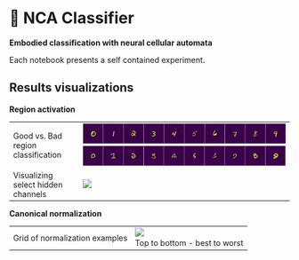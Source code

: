 # 🦠 NCA Classifier

**Embodied classification with neural cellular automata**

Each notebook presents a self contained experiment.

## Results visualizations

**Region activation**

<table>
  <tr>
    <td>Good vs. Bad region classification</td>
    <td>
      <img src="./assets/good.gif" style="width:1000px"/>
      <img src="./assets/bad.gif" style="width:1000px"/>
    </td>
  </tr>
  <tr>
    <td>Visualizing select hidden channels</td>
    <td><img src="./assets/hid.gif" style="width:1000px"/></td>
  </tr>
</table>

**Canonical normalization**

<table>
  <tr>
    <td>Grid of normalization examples</td>
    <td>
      <img src="./assets/canon-grid.gif" /><br/>
      Top to bottom - best to worst
    </td>
  </tr>
</table>
